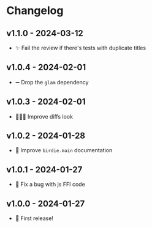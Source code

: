 # Changelog

## v1.1.0 - 2024-03-12

- ✨ Fail the review if there's tests with duplicate titles

## v1.0.4 - 2024-02-01

- ➖ Drop the `glam` dependency

## v1.0.3 - 2024-02-01

- 🧑🏻‍💻 Improve diffs look

## v1.0.2 - 2024-01-28

- 📝 Improve `birdie.main` documentation

## v1.0.1 - 2024-01-27

- 🐛 Fix a bug with js FFI code

## v1.0.0 - 2024-01-27

- 🎉 First release!
